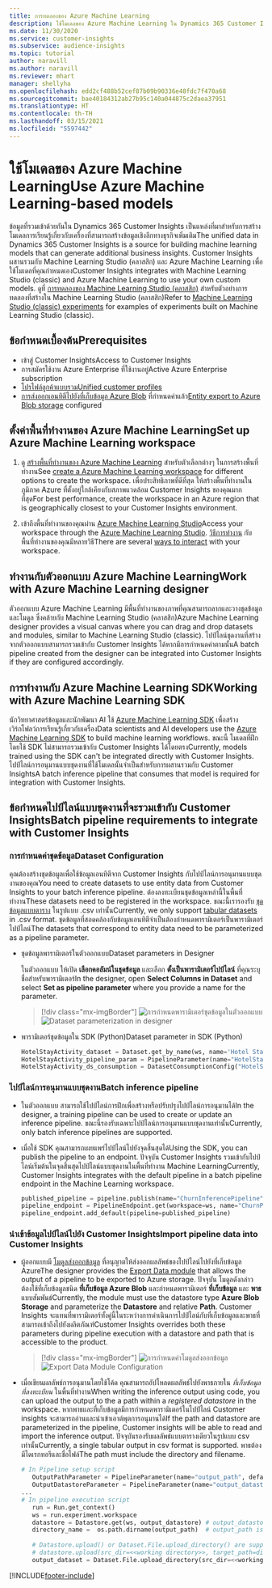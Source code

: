 ```yaml
---
title: การทดลองของ Azure Machine Learning
description: ใช้โมเดลของ Azure Machine Learning ใน Dynamics 365 Customer Insights
ms.date: 11/30/2020
ms.service: customer-insights
ms.subservice: audience-insights
ms.topic: tutorial
author: naravill
ms.author: naravill
ms.reviewer: mhart
manager: shellyha
ms.openlocfilehash: edd2cf488b52cef87b09b90336e48fdc7f470a68
ms.sourcegitcommit: bae40184312ab27b95c140a044875c2daea37951
ms.translationtype: HT
ms.contentlocale: th-TH
ms.lasthandoff: 03/15/2021
ms.locfileid: "5597442"
---
```

# <a name="use-azure-machine-learning-based-models"></a><span data-ttu-id="8fdf0-103">ใช้โมเดลของ Azure Machine Learning</span><span class="sxs-lookup"><span data-stu-id="8fdf0-103">Use Azure Machine Learning-based models</span></span>

<span data-ttu-id="8fdf0-104">ข้อมูลที่รวมเข้าด้วยกันใน Dynamics 365 Customer Insights เป็นแหล่งที่มาสำหรับการสร้างโมเดลการเรียนรู้เกี่ยวกับเครื่องที่สามารถสร้างข้อมูลเชิงลึกทางธุรกิจเพิ่มเติม</span><span class="sxs-lookup"><span data-stu-id="8fdf0-104">The unified data in Dynamics 365 Customer Insights is a source for building machine learning models that can generate additional business insights.</span></span> <span data-ttu-id="8fdf0-105">Customer Insights ผสานรวมกับ Machine Learning Studio (คลาสสิก) และ Azure Machine Learning เพื่อใช้โมเดลที่คุณกำหนดเอง</span><span class="sxs-lookup"><span data-stu-id="8fdf0-105">Customer Insights integrates with Machine Learning Studio (classic) and Azure Machine Learning to use your own custom models.</span></span> <span data-ttu-id="8fdf0-106">ดูที่ [การทดลองของ Machine Learning Studio (คลาสสิก)](machine-learning-studio-experiments.md) สำหรับตัวอย่างการทดลองที่สร้างใน Machine Learning Studio (คลาสสิก)</span><span class="sxs-lookup"><span data-stu-id="8fdf0-106">Refer to [Machine Learning Studio (classic) experiments](machine-learning-studio-experiments.md) for examples of experiments built on Machine Learning Studio (classic).</span></span> 

## <a name="prerequisites"></a><span data-ttu-id="8fdf0-107">ข้อกำหนดเบื้องต้น</span><span class="sxs-lookup"><span data-stu-id="8fdf0-107">Prerequisites</span></span>

- <span data-ttu-id="8fdf0-108">เข้าสู่ Customer Insights</span><span class="sxs-lookup"><span data-stu-id="8fdf0-108">Access to Customer Insights</span></span>
- <span data-ttu-id="8fdf0-109">การสมัครใช้งาน Azure Enterprise ที่ใช้งานอยู่</span><span class="sxs-lookup"><span data-stu-id="8fdf0-109">Active Azure Enterprise subscription</span></span>
- [<span data-ttu-id="8fdf0-110">โปรไฟล์ลูกค้าแบบรวม</span><span class="sxs-lookup"><span data-stu-id="8fdf0-110">Unified customer profiles</span></span>](data-unification.md)
- <span data-ttu-id="8fdf0-111">[การส่งออกเอนทิตีไปยังที่เก็บข้อมูล Azure Blob](export-azure-blob-storage.md) ที่กำหนดค่าแล้ว</span><span class="sxs-lookup"><span data-stu-id="8fdf0-111">[Entity export to Azure Blob storage](export-azure-blob-storage.md) configured</span></span>

## <a name="set-up-azure-machine-learning-workspace"></a><span data-ttu-id="8fdf0-112">ตั้งค่าพื้นที่ทำงานของ Azure Machine Learning</span><span class="sxs-lookup"><span data-stu-id="8fdf0-112">Set up Azure Machine Learning workspace</span></span>

1. <span data-ttu-id="8fdf0-113">ดู [สร้างพื้นที่ทำงานของ Azure Machine Learning](/azure/machine-learning/concept-workspace#-create-a-workspace) สำหรับตัวเลือกต่างๆ ในการสร้างพื้นที่ทำงาน</span><span class="sxs-lookup"><span data-stu-id="8fdf0-113">See [create a Azure Machine Learning workspace](/azure/machine-learning/concept-workspace#-create-a-workspace) for different options to create the workspace.</span></span> <span data-ttu-id="8fdf0-114">เพื่อประสิทธิภาพที่ดีที่สุด ให้สร้างพื้นที่ทำงานในภูมิภาค Azure ที่ตั้งอยู่ใกล้เคียงกับสภาพแวดล้อม Customer Insights ของคุณมากที่สุด</span><span class="sxs-lookup"><span data-stu-id="8fdf0-114">For best performance, create the workspace in an Azure region that is geographically closest to your Customer Insights environment.</span></span>

1. <span data-ttu-id="8fdf0-115">เข้าถึงพื้นที่ทำงานของคุณผ่าน [Azure Machine Learning Studio](https://ml.azure.com/)</span><span class="sxs-lookup"><span data-stu-id="8fdf0-115">Access your workspace through the [Azure Machine Learning Studio](https://ml.azure.com/).</span></span> <span data-ttu-id="8fdf0-116">[วิธีการทำงาน](/azure/machine-learning/concept-workspace#tools-for-workspace-interaction) กับพื้นที่ทำงานของคุณมีหลายวิธี</span><span class="sxs-lookup"><span data-stu-id="8fdf0-116">There are several [ways to interact](/azure/machine-learning/concept-workspace#tools-for-workspace-interaction) with your workspace.</span></span>

## <a name="work-with-azure-machine-learning-designer"></a><span data-ttu-id="8fdf0-117">ทำงานกับตัวออกแบบ Azure Machine Learning</span><span class="sxs-lookup"><span data-stu-id="8fdf0-117">Work with Azure Machine Learning designer</span></span>

<span data-ttu-id="8fdf0-118">ตัวออกแบบ Azure Machine Learning มีพื้นที่ทำงานของภาพที่คุณสามารถลากและวางชุดข้อมูลและโมดูล ซึ่งคล้ายกับ Machine Learning Studio (คลาสสิก)</span><span class="sxs-lookup"><span data-stu-id="8fdf0-118">Azure Machine Learning designer provides a visual canvas where you can drag and drop datasets and modules, similar to Machine Learning Studio (classic).</span></span> <span data-ttu-id="8fdf0-119">ไปป์ไลน์ชุดงานที่สร้างจากตัวออกแบบสามารถรวมเข้ากับ Customer Insights ได้หากมีการกำหนดค่าตามนั้น</span><span class="sxs-lookup"><span data-stu-id="8fdf0-119">A batch pipeline created from the designer can be integrated into Customer Insights if they are configured accordingly.</span></span> 
   
## <a name="working-with-azure-machine-learning-sdk"></a><span data-ttu-id="8fdf0-120">การทำงานกับ Azure Machine Learning SDK</span><span class="sxs-lookup"><span data-stu-id="8fdf0-120">Working with Azure Machine Learning SDK</span></span>

<span data-ttu-id="8fdf0-121">นักวิทยาศาสตร์ข้อมูลและนักพัฒนา AI ใช้ [Azure Machine Learning SDK](/python/api/overview/azure/ml/?preserve-view=true&view=azure-ml-py) เพื่อสร้างเวิร์กโฟลว์การเรียนรู้เกี่ยวกับเครื่อง</span><span class="sxs-lookup"><span data-stu-id="8fdf0-121">Data scientists and AI developers use the [Azure Machine Learning SDK](/python/api/overview/azure/ml/?preserve-view=true&view=azure-ml-py) to build machine learning workflows.</span></span> <span data-ttu-id="8fdf0-122">ขณะนี้ โมเดลที่ฝึกโดยใช้ SDK ไม่สามารถรวมเข้ากับ Customer Insights ได้โดยตรง</span><span class="sxs-lookup"><span data-stu-id="8fdf0-122">Currently, models trained using the SDK can't be integrated directly with Customer Insights.</span></span> <span data-ttu-id="8fdf0-123">ไปป์ไลน์การอนุมานแบบชุดงานที่ใช้โมเดลนั้นจำเป็นสำหรับการผสานรวมกับ Customer Insights</span><span class="sxs-lookup"><span data-stu-id="8fdf0-123">A batch inference pipeline that consumes that model is required for integration with Customer Insights.</span></span>

## <a name="batch-pipeline-requirements-to-integrate-with-customer-insights"></a><span data-ttu-id="8fdf0-124">ข้อกำหนดไปป์ไลน์แบบชุดงานที่จะรวมเข้ากับ Customer Insights</span><span class="sxs-lookup"><span data-stu-id="8fdf0-124">Batch pipeline requirements to integrate with Customer Insights</span></span>

### <a name="dataset-configuration"></a><span data-ttu-id="8fdf0-125">การกำหนดค่าชุดข้อมูล</span><span class="sxs-lookup"><span data-stu-id="8fdf0-125">Dataset Configuration</span></span>

<span data-ttu-id="8fdf0-126">คุณต้องสร้างชุดข้อมูลเพื่อใช้ข้อมูลเอนทิตีจาก Customer Insights กับไปป์ไลน์การอนุมานแบบชุดงานของคุณ</span><span class="sxs-lookup"><span data-stu-id="8fdf0-126">You need to create datasets to use entity data from Customer Insights to your batch inference pipeline.</span></span> <span data-ttu-id="8fdf0-127">ต้องลงทะเบียนชุดข้อมูลเหล่านี้ในพื้นที่ทำงาน</span><span class="sxs-lookup"><span data-stu-id="8fdf0-127">These datasets need to be registered in the workspace.</span></span> <span data-ttu-id="8fdf0-128">ขณะนี้เรารองรับ [ชุดข้อมูลแบบตาราง](/azure/machine-learning/how-to-create-register-datasets#tabulardataset) ในรูปแบบ .csv เท่านั้น</span><span class="sxs-lookup"><span data-stu-id="8fdf0-128">Currently, we only support [tabular datasets](/azure/machine-learning/how-to-create-register-datasets#tabulardataset) in .csv format.</span></span> <span data-ttu-id="8fdf0-129">ชุดข้อมูลที่สอดคล้องกับข้อมูลเอนทิตีจำเป็นต้องกำหนดพารามิเตอร์เป็นพารามิเตอร์ไปป์ไลน์</span><span class="sxs-lookup"><span data-stu-id="8fdf0-129">The datasets that correspond to entity data need to be parameterized as a pipeline parameter.</span></span>
   
* <span data-ttu-id="8fdf0-130">ชุดข้อมูลพารามิเตอร์ในตัวออกแบบ</span><span class="sxs-lookup"><span data-stu-id="8fdf0-130">Dataset parameters in Designer</span></span>
   
     <span data-ttu-id="8fdf0-131">ในตัวออกแบบ ให้เปิด **เลือกคอลัมน์ในชุดข้อมูล** และเลือก **ตั้งเป็นพารามิเตอร์ไปป์ไลน์** ที่คุณระบุชื่อสำหรับพารามิเตอร์</span><span class="sxs-lookup"><span data-stu-id="8fdf0-131">In the designer, open **Select Columns in Dataset** and select **Set as pipeline parameter** where you provide a name for the parameter.</span></span>

     > [!div class="mx-imgBorder"]
     > <span data-ttu-id="8fdf0-132">![การกำหนดพารามิเตอร์ชุดข้อมูลในตัวออกแบบ](media/intelligence-designer-dataset-parameters.png "การกำหนดพารามิเตอร์ชุดข้อมูลในตัวออกแบบ")</span><span class="sxs-lookup"><span data-stu-id="8fdf0-132">![Dataset parameterization in designer](media/intelligence-designer-dataset-parameters.png "Dataset parameterization in designer")</span></span>
   
* <span data-ttu-id="8fdf0-133">พารามิเตอร์ชุดข้อมูลใน SDK (Python)</span><span class="sxs-lookup"><span data-stu-id="8fdf0-133">Dataset parameter in SDK (Python)</span></span>
   
   ```python
   HotelStayActivity_dataset = Dataset.get_by_name(ws, name='Hotel Stay Activity Data')
   HotelStayActivity_pipeline_param = PipelineParameter(name="HotelStayActivity_pipeline_param", default_value=HotelStayActivity_dataset)
   HotelStayActivity_ds_consumption = DatasetConsumptionConfig("HotelStayActivity_dataset", HotelStayActivity_pipeline_param)
   ```

### <a name="batch-inference-pipeline"></a><span data-ttu-id="8fdf0-134">ไปป์ไลน์การอนุมานแบบชุดงาน</span><span class="sxs-lookup"><span data-stu-id="8fdf0-134">Batch inference pipeline</span></span>
  
* <span data-ttu-id="8fdf0-135">ในตัวออกแบบ สามารถใช้ไปป์ไลน์การฝึกเพื่อสร้างหรือปรับปรุงไปป์ไลน์การอนุมานได้</span><span class="sxs-lookup"><span data-stu-id="8fdf0-135">In the designer, a training pipeline can be used to create or update an inference pipeline.</span></span> <span data-ttu-id="8fdf0-136">ขณะนี้รองรับเฉพาะไปป์ไลน์การอนุมานแบบชุดงานเท่านั้น</span><span class="sxs-lookup"><span data-stu-id="8fdf0-136">Currently, only batch inference pipelines are supported.</span></span>

* <span data-ttu-id="8fdf0-137">เมื่อใช้ SDK คุณสามารถเผยแพร่ไปป์ไลน์ไปยังจุดสิ้นสุดได้</span><span class="sxs-lookup"><span data-stu-id="8fdf0-137">Using the SDK, you can publish the pipeline to an endpoint.</span></span> <span data-ttu-id="8fdf0-138">ปัจจุบัน Customer Insights รวมเข้ากับไปป์ไลน์เริ่มต้นในจุดสิ้นสุดไปป์ไลน์แบบชุดงานในพื้นที่ทำงาน Machine Learning</span><span class="sxs-lookup"><span data-stu-id="8fdf0-138">Currently, Customer Insights integrates with the default pipeline in a batch pipeline endpoint in the Machine Learning workspace.</span></span>
   
   ```python
   published_pipeline = pipeline.publish(name="ChurnInferencePipeline", description="Published Churn Inference pipeline")
   pipeline_endpoint = PipelineEndpoint.get(workspace=ws, name="ChurnPipelineEndpoint") 
   pipeline_endpoint.add_default(pipeline=published_pipeline)
   ```

### <a name="import-pipeline-data-into-customer-insights"></a><span data-ttu-id="8fdf0-139">นำเข้าข้อมูลไปป์ไลน์ไปยัง Customer Insights</span><span class="sxs-lookup"><span data-stu-id="8fdf0-139">Import pipeline data into Customer Insights</span></span>

* <span data-ttu-id="8fdf0-140">ผู้ออกแบบมี [โมดูลส่งออกข้อมูล](/azure/machine-learning/algorithm-module-reference/export-data) ที่อนุญาตให้ส่งออกผลลัพธ์ของไปป์ไลน์ไปยังที่เก็บข้อมูล Azure</span><span class="sxs-lookup"><span data-stu-id="8fdf0-140">The designer provides the [Export Data module](/azure/machine-learning/algorithm-module-reference/export-data) that allows the output of a pipeline to be exported to Azure storage.</span></span> <span data-ttu-id="8fdf0-141">ปัจจุบัน โมดูลดังกล่าวต้องใช้ที่เก็บข้อมูลชนิด **ที่เก็บข้อมูล Azure Blob** และกำหนดพารามิเตอร์ **ที่เก็บข้อมูล** และ **พาธ** แบบสัมพันธ์</span><span class="sxs-lookup"><span data-stu-id="8fdf0-141">Currently, the module must use the datastore type **Azure Blob Storage** and parameterize the **Datastore** and relative **Path**.</span></span> <span data-ttu-id="8fdf0-142">Customer Insights จะแทนที่พารามิเตอร์ทั้งคู่นี้ในระหว่างการดำเนินการไปป์ไลน์กับที่เก็บข้อมูลและพาธที่สามารถเข้าถึงไปยังผลิตภัณฑ์</span><span class="sxs-lookup"><span data-stu-id="8fdf0-142">Customer Insights overrides both these parameters during pipeline execution with a datastore and path that is accessible to the product.</span></span>
   > [!div class="mx-imgBorder"]
   > <span data-ttu-id="8fdf0-143">![การกำหนดค่าโมดูลส่งออกข้อมูล](media/intelligence-designer-importdata.png "การกำหนดค่าโมดูลส่งออกข้อมูล")</span><span class="sxs-lookup"><span data-stu-id="8fdf0-143">![Export Data Module Configuration](media/intelligence-designer-importdata.png "Export Data Module Configuration")</span></span>
   
* <span data-ttu-id="8fdf0-144">เมื่อเขียนผลลัพธ์การอนุมานโดยใช้โค้ด คุณสามารถอัปโหลดผลลัพธ์ไปยังพาธภายใน *ที่เก็บข้อมูลที่ลงทะเบียน* ในพื้นที่ทำงาน</span><span class="sxs-lookup"><span data-stu-id="8fdf0-144">When writing the inference output using code, you can upload the output to the a path within a *registered datastore* in the workspace.</span></span> <span data-ttu-id="8fdf0-145">หากพาธและที่เก็บข้อมูลมีการกำหนดพารามิเตอร์ในไปป์ไลน์ Customer insights จะสามารถอ่านและนำเข้าเอาต์พุตการอนุมานได้</span><span class="sxs-lookup"><span data-stu-id="8fdf0-145">If the path and datastore are parameterized in the pipeline, Customer insights will be able to read and import the inference output.</span></span> <span data-ttu-id="8fdf0-146">ปัจจุบันรองรับผลลัพธ์แบบตารางเดียวในรูปแบบ csv เท่านั้น</span><span class="sxs-lookup"><span data-stu-id="8fdf0-146">Currently, a single tabular output in csv format is supported.</span></span> <span data-ttu-id="8fdf0-147">พาธต้องมีไดเรกทอรีและชื่อไฟล์</span><span class="sxs-lookup"><span data-stu-id="8fdf0-147">The path must include the directory and filename.</span></span>

   ```python
   # In Pipeline setup script
      OutputPathParameter = PipelineParameter(name="output_path", default_value="HotelChurnOutput/HotelChurnOutput.csv")
      OutputDatastoreParameter = PipelineParameter(name="output_datastore", default_value="workspaceblobstore")
   ...
   # In pipeline execution script
      run = Run.get_context()
      ws = run.experiment.workspace
      datastore = Datastore.get(ws, output_datastore) # output_datastore is parameterized
      directory_name =  os.path.dirname(output_path)  # output_path is parameterized.
      
      # Datastore.upload() or Dataset.File.upload_directory() are supported methods to uplaod the data
      # datastore.upload(src_dir=<<working directory>>, target_path=directory_name, overwrite=False, show_progress=True)
      output_dataset = Dataset.File.upload_directory(src_dir=<<working directory>>, target = (datastore, directory_name)) # Remove trailing "/" from directory_name
   ```


[!INCLUDE[footer-include](../includes/footer-banner.md)]